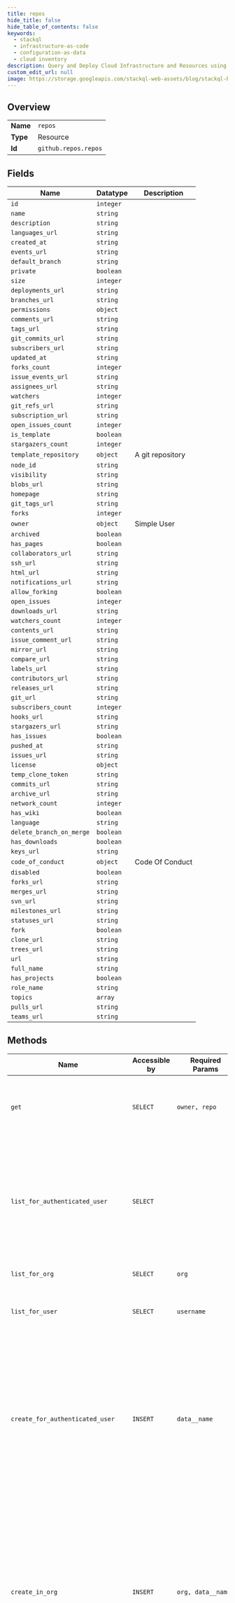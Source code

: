 ```yaml
---
title: repos
hide_title: false
hide_table_of_contents: false
keywords:
  - stackql
  - infrastructure-as-code
  - configuration-as-data
  - cloud inventory
description: Query and Deploy Cloud Infrastructure and Resources using SQL
custom_edit_url: null
image: https://storage.googleapis.com/stackql-web-assets/blog/stackql-blog-post-featured-image.png
---
```

  
    

## Overview
<table><tbody>
<tr><td><b>Name</b></td><td><code>repos</code></td></tr>
<tr><td><b>Type</b></td><td>Resource</td></tr>
<tr><td><b>Id</b></td><td><code>github.repos.repos</code></td></tr>
</tbody></table>

## Fields
| Name | Datatype | Description |
| ---- | -------- | ----------- |
| `id` | `integer` |  |
| `name` | `string` |  |
| `description` | `string` |  |
| `languages_url` | `string` |  |
| `created_at` | `string` |  |
| `events_url` | `string` |  |
| `default_branch` | `string` |  |
| `private` | `boolean` |  |
| `size` | `integer` |  |
| `deployments_url` | `string` |  |
| `branches_url` | `string` |  |
| `permissions` | `object` |  |
| `comments_url` | `string` |  |
| `tags_url` | `string` |  |
| `git_commits_url` | `string` |  |
| `subscribers_url` | `string` |  |
| `updated_at` | `string` |  |
| `forks_count` | `integer` |  |
| `issue_events_url` | `string` |  |
| `assignees_url` | `string` |  |
| `watchers` | `integer` |  |
| `git_refs_url` | `string` |  |
| `subscription_url` | `string` |  |
| `open_issues_count` | `integer` |  |
| `is_template` | `boolean` |  |
| `stargazers_count` | `integer` |  |
| `template_repository` | `object` | A git repository |
| `node_id` | `string` |  |
| `visibility` | `string` |  |
| `blobs_url` | `string` |  |
| `homepage` | `string` |  |
| `git_tags_url` | `string` |  |
| `forks` | `integer` |  |
| `owner` | `object` | Simple User |
| `archived` | `boolean` |  |
| `has_pages` | `boolean` |  |
| `collaborators_url` | `string` |  |
| `ssh_url` | `string` |  |
| `html_url` | `string` |  |
| `notifications_url` | `string` |  |
| `allow_forking` | `boolean` |  |
| `open_issues` | `integer` |  |
| `downloads_url` | `string` |  |
| `watchers_count` | `integer` |  |
| `contents_url` | `string` |  |
| `issue_comment_url` | `string` |  |
| `mirror_url` | `string` |  |
| `compare_url` | `string` |  |
| `labels_url` | `string` |  |
| `contributors_url` | `string` |  |
| `releases_url` | `string` |  |
| `git_url` | `string` |  |
| `subscribers_count` | `integer` |  |
| `hooks_url` | `string` |  |
| `stargazers_url` | `string` |  |
| `has_issues` | `boolean` |  |
| `pushed_at` | `string` |  |
| `issues_url` | `string` |  |
| `license` | `object` |  |
| `temp_clone_token` | `string` |  |
| `commits_url` | `string` |  |
| `archive_url` | `string` |  |
| `network_count` | `integer` |  |
| `has_wiki` | `boolean` |  |
| `language` | `string` |  |
| `delete_branch_on_merge` | `boolean` |  |
| `has_downloads` | `boolean` |  |
| `keys_url` | `string` |  |
| `code_of_conduct` | `object` | Code Of Conduct |
| `disabled` | `boolean` |  |
| `forks_url` | `string` |  |
| `merges_url` | `string` |  |
| `svn_url` | `string` |  |
| `milestones_url` | `string` |  |
| `statuses_url` | `string` |  |
| `fork` | `boolean` |  |
| `clone_url` | `string` |  |
| `trees_url` | `string` |  |
| `url` | `string` |  |
| `full_name` | `string` |  |
| `has_projects` | `boolean` |  |
| `role_name` | `string` |  |
| `topics` | `array` |  |
| `pulls_url` | `string` |  |
| `teams_url` | `string` |  |
## Methods
| Name | Accessible by | Required Params | Description |
| ---- | ------------- | --------------- | ----------- |
| `get` | `SELECT` | `owner, repo` | The `parent` and `source` objects are present when the repository is a fork. `parent` is the repository this repository was forked from, `source` is the ultimate source for the network. |
| `list_for_authenticated_user` | `SELECT` |  | Lists repositories that the authenticated user has explicit permission (`:read`, `:write`, or `:admin`) to access.<br /><br />The authenticated user has explicit permission to access repositories they own, repositories where they are a collaborator, and repositories that they can access through an organization membership. |
| `list_for_org` | `SELECT` | `org` | Lists repositories for the specified organization. |
| `list_for_user` | `SELECT` | `username` | Lists public repositories for the specified user. Note: For GitHub AE, this endpoint will list internal repositories for the specified user. |
| `create_for_authenticated_user` | `INSERT` | `data__name` | Creates a new repository for the authenticated user.<br /><br />**OAuth scope requirements**<br /><br />When using [OAuth](https://docs.github.com/apps/building-oauth-apps/understanding-scopes-for-oauth-apps/), authorizations must include:<br /><br />*   `public_repo` scope or `repo` scope to create a public repository. Note: For GitHub AE, use `repo` scope to create an internal repository.<br />*   `repo` scope to create a private repository. |
| `create_in_org` | `INSERT` | `org, data__name` | Creates a new repository in the specified organization. The authenticated user must be a member of the organization.<br /><br />**OAuth scope requirements**<br /><br />When using [OAuth](https://docs.github.com/apps/building-oauth-apps/understanding-scopes-for-oauth-apps/), authorizations must include:<br /><br />*   `public_repo` scope or `repo` scope to create a public repository. Note: For GitHub AE, use `repo` scope to create an internal repository.<br />*   `repo` scope to create a private repository |
| `create_using_template` | `INSERT` | `template_owner, template_repo, data__name` | Creates a new repository using a repository template. Use the `template_owner` and `template_repo` route parameters to specify the repository to use as the template. The authenticated user must own or be a member of an organization that owns the repository. To check if a repository is available to use as a template, get the repository's information using the [Get a repository](https://docs.github.com/rest/reference/repos#get-a-repository) endpoint and check that the `is_template` key is `true`.<br /><br />**OAuth scope requirements**<br /><br />When using [OAuth](https://docs.github.com/apps/building-oauth-apps/understanding-scopes-for-oauth-apps/), authorizations must include:<br /><br />*   `public_repo` scope or `repo` scope to create a public repository. Note: For GitHub AE, use `repo` scope to create an internal repository.<br />*   `repo` scope to create a private repository |
| `delete` | `DELETE` | `owner, repo` | Deleting a repository requires admin access. If OAuth is used, the `delete_repo` scope is required.<br /><br />If an organization owner has configured the organization to prevent members from deleting organization-owned<br />repositories, you will get a `403 Forbidden` response. |
| `check_vulnerability_alerts` | `EXEC` | `owner, repo` | Shows whether dependency alerts are enabled or disabled for a repository. The authenticated user must have admin access to the repository. For more information, see "[About security alerts for vulnerable dependencies](https://docs.github.com/en/articles/about-security-alerts-for-vulnerable-dependencies)". |
| `codeowners_errors` | `EXEC` | `owner, repo` | List any syntax errors that are detected in the CODEOWNERS<br />file.<br /><br />For more information about the correct CODEOWNERS syntax,<br />see "[About code owners](https://docs.github.com/repositories/managing-your-repositorys-settings-and-features/customizing-your-repository/about-code-owners)." |
| `create_dispatch_event` | `EXEC` | `owner, repo, data__event_type` | You can use this endpoint to trigger a webhook event called `repository_dispatch` when you want activity that happens outside of GitHub to trigger a GitHub Actions workflow or GitHub App webhook. You must configure your GitHub Actions workflow or GitHub App to run when the `repository_dispatch` event occurs. For an example `repository_dispatch` webhook payload, see "[RepositoryDispatchEvent](https://docs.github.com/webhooks/event-payloads/#repository_dispatch)."<br /><br />The `client_payload` parameter is available for any extra information that your workflow might need. This parameter is a JSON payload that will be passed on when the webhook event is dispatched. For example, the `client_payload` can include a message that a user would like to send using a GitHub Actions workflow. Or the `client_payload` can be used as a test to debug your workflow.<br /><br />This endpoint requires write access to the repository by providing either:<br /><br />  - Personal access tokens with `repo` scope. For more information, see "[Creating a personal access token for the command line](https://docs.github.com/articles/creating-a-personal-access-token-for-the-command-line)" in the GitHub Help documentation.<br />  - GitHub Apps with both `metadata:read` and `contents:read&write` permissions.<br /><br />This input example shows how you can use the `client_payload` as a test to debug your workflow. |
| `disable_automated_security_fixes` | `EXEC` | `owner, repo` | Disables automated security fixes for a repository. The authenticated user must have admin access to the repository. For more information, see "[Configuring automated security fixes](https://docs.github.com/en/articles/configuring-automated-security-fixes)". |
| `disable_vulnerability_alerts` | `EXEC` | `owner, repo` | Disables dependency alerts and the dependency graph for a repository. The authenticated user must have admin access to the repository. For more information, see "[About security alerts for vulnerable dependencies](https://docs.github.com/en/articles/about-security-alerts-for-vulnerable-dependencies)". |
| `enable_automated_security_fixes` | `EXEC` | `owner, repo` | Enables automated security fixes for a repository. The authenticated user must have admin access to the repository. For more information, see "[Configuring automated security fixes](https://docs.github.com/en/articles/configuring-automated-security-fixes)". |
| `enable_vulnerability_alerts` | `EXEC` | `owner, repo` | Enables dependency alerts and the dependency graph for a repository. The authenticated user must have admin access to the repository. For more information, see "[About security alerts for vulnerable dependencies](https://docs.github.com/en/articles/about-security-alerts-for-vulnerable-dependencies)". |
| `transfer` | `EXEC` | `owner, repo, data__new_owner` | A transfer request will need to be accepted by the new owner when transferring a personal repository to another user. The response will contain the original `owner`, and the transfer will continue asynchronously. For more details on the requirements to transfer personal and organization-owned repositories, see [about repository transfers](https://docs.github.com/articles/about-repository-transfers/). |
| `update` | `EXEC` | `owner, repo` | **Note**: To edit a repository's topics, use the [Replace all repository topics](https://docs.github.com/rest/reference/repos#replace-all-repository-topics) endpoint. |
